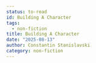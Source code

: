 ```yaml
---
status: to-read
id: Building A Character
tags:
  - non-fiction
title: Building A Character
date: "2025-08-13"
author: Constantin Stanislavski
category: non-fiction
---
```

